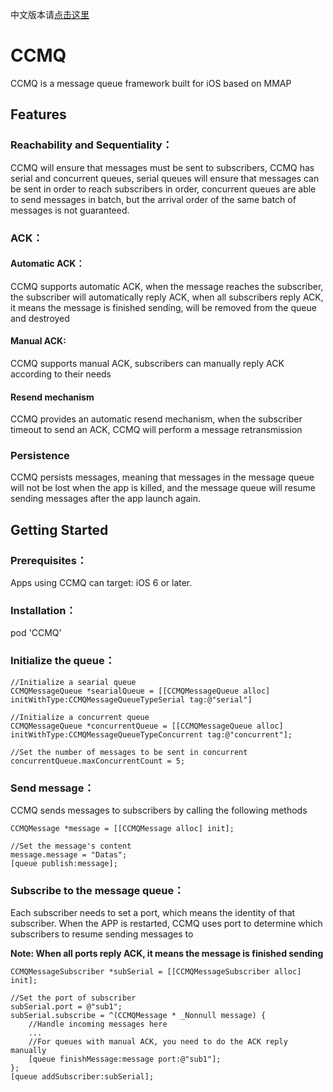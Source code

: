 中文版本请[点击这里](https://github.com/cmwsssss/CCMQ/blob/main/README-CN.md)

# CCMQ
CCMQ is a message queue framework built for iOS based on MMAP

## Features

### Reachability and Sequentiality：
CCMQ will ensure that messages must be sent to subscribers, CCMQ has serial and concurrent queues, serial queues will ensure that messages can be sent in order to reach subscribers in order, concurrent queues are able to send messages in batch, but the arrival order of the same batch of messages is not guaranteed.

### ACK：

#### Automatic ACK：
CCMQ supports automatic ACK, when the message reaches the subscriber, the subscriber will automatically reply ACK, when all subscribers reply ACK, it means the message is finished sending, will be removed from the queue and destroyed

#### Manual ACK:
CCMQ supports manual ACK, subscribers can manually reply ACK according to their needs

#### Resend mechanism
CCMQ provides an automatic resend mechanism, when the subscriber timeout to send an ACK, CCMQ will perform a message retransmission

### Persistence
CCMQ persists messages, meaning that messages in the message queue will not be lost when the app is killed, and the message queue will resume sending messages after the app launch again.

## Getting Started

### Prerequisites：
Apps using CCMQ can target: iOS 6 or later.
### Installation：
pod 'CCMQ'
### Initialize the queue：
```
//Initialize a searial queue
CCMQMessageQueue *searialQueue = [[CCMQMessageQueue alloc] initWithType:CCMQMessageQueueTypeSerial tag:@"serial"]

//Initialize a concurrent queue
CCMQMessageQueue *concurrentQueue = [[CCMQMessageQueue alloc] initWithType:CCMQMessageQueueTypeConcurrent tag:@"concurrent"];

//Set the number of messages to be sent in concurrent
concurrentQueue.maxConcurrentCount = 5;
```

### Send message：
CCMQ sends messages to subscribers by calling the following methods
```
CCMQMessage *message = [[CCMQMessage alloc] init];

//Set the message's content
message.message = "Datas";
[queue publish:message];
```

### Subscribe to the message queue：
Each subscriber needs to set a port, which means the identity of that subscriber. When the APP is restarted, CCMQ uses port to determine which subscribers to resume sending messages to

**Note: When all ports reply ACK, it means the message is finished sending**
```
CCMQMessageSubscriber *subSerial = [[CCMQMessageSubscriber alloc] init];

//Set the port of subscriber
subSerial.port = @"sub1";
subSerial.subscribe = ^(CCMQMessage * _Nonnull message) {
    //Handle incoming messages here
    ...
    //For queues with manual ACK, you need to do the ACK reply manually
    [queue finishMessage:message port:@"sub1"];
};
[queue addSubscriber:subSerial];
```
